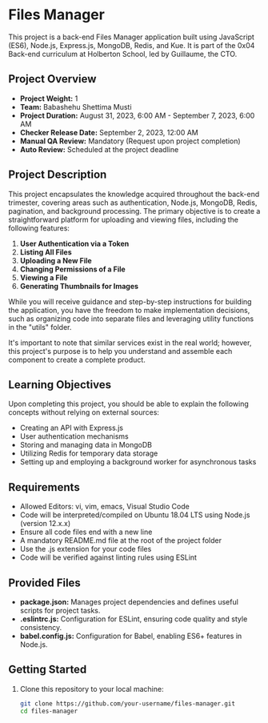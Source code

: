 # Files Manager

This project is a back-end Files Manager application built using JavaScript (ES6), Node.js, Express.js, MongoDB, Redis, and Kue. It is part of the 0x04 Back-end curriculum at Holberton School, led by Guillaume, the CTO.

## Project Overview

- **Project Weight:** 1
- **Team:** Babashehu Shettima Musti
- **Project Duration:** August 31, 2023, 6:00 AM - September 7, 2023, 6:00 AM
- **Checker Release Date:** September 2, 2023, 12:00 AM
- **Manual QA Review:** Mandatory (Request upon project completion)
- **Auto Review:** Scheduled at the project deadline

## Project Description

This project encapsulates the knowledge acquired throughout the back-end trimester, covering areas such as authentication, Node.js, MongoDB, Redis, pagination, and background processing. The primary objective is to create a straightforward platform for uploading and viewing files, including the following features:

1. **User Authentication via a Token**
2. **Listing All Files**
3. **Uploading a New File**
4. **Changing Permissions of a File**
5. **Viewing a File**
6. **Generating Thumbnails for Images**

While you will receive guidance and step-by-step instructions for building the application, you have the freedom to make implementation decisions, such as organizing code into separate files and leveraging utility functions in the "utils" folder.

It's important to note that similar services exist in the real world; however, this project's purpose is to help you understand and assemble each component to create a complete product.

## Learning Objectives

Upon completing this project, you should be able to explain the following concepts without relying on external sources:

- Creating an API with Express.js
- User authentication mechanisms
- Storing and managing data in MongoDB
- Utilizing Redis for temporary data storage
- Setting up and employing a background worker for asynchronous tasks

## Requirements

- Allowed Editors: vi, vim, emacs, Visual Studio Code
- Code will be interpreted/compiled on Ubuntu 18.04 LTS using Node.js (version 12.x.x)
- Ensure all code files end with a new line
- A mandatory README.md file at the root of the project folder
- Use the .js extension for your code files
- Code will be verified against linting rules using ESLint

## Provided Files

- **package.json:** Manages project dependencies and defines useful scripts for project tasks.
- **.eslintrc.js:** Configuration for ESLint, ensuring code quality and style consistency.
- **babel.config.js:** Configuration for Babel, enabling ES6+ features in Node.js.

## Getting Started

1. Clone this repository to your local machine:

   ```bash
   git clone https://github.com/your-username/files-manager.git
   cd files-manager
